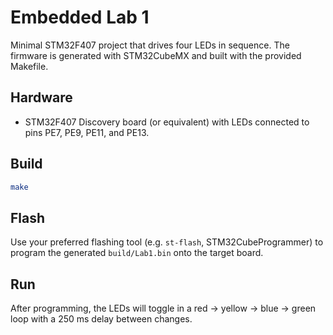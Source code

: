 # Embedded Lab 1

Minimal STM32F407 project that drives four LEDs in sequence. The firmware is generated with STM32CubeMX and built with the provided Makefile.

## Hardware
- STM32F407 Discovery board (or equivalent) with LEDs connected to pins PE7, PE9, PE11, and PE13.

## Build
```bash
make
```

## Flash
Use your preferred flashing tool (e.g. `st-flash`, STM32CubeProgrammer) to program the generated `build/Lab1.bin` onto the target board.

## Run
After programming, the LEDs will toggle in a red -> yellow -> blue -> green loop with a 250 ms delay between changes.
